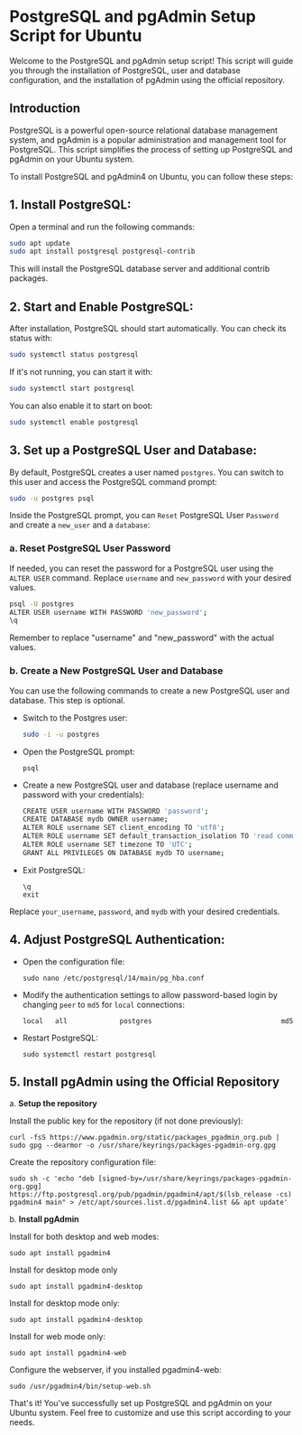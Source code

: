 # PostgreSQL and pgAdmin Setup Script for Ubuntu

Welcome to the PostgreSQL and pgAdmin setup script! This script will guide you through the installation of PostgreSQL, user and database configuration, and the installation of pgAdmin using the official repository.

## Introduction

PostgreSQL is a powerful open-source relational database management system, and pgAdmin is a popular administration and management tool for PostgreSQL. This script simplifies the process of setting up PostgreSQL and pgAdmin on your Ubuntu system.

To install PostgreSQL and pgAdmin4 on Ubuntu, you can follow these steps:
## 1. Install PostgreSQL:
Open a terminal and run the following commands:

```bash
sudo apt update
sudo apt install postgresql postgresql-contrib
```
This will install the PostgreSQL database server and additional contrib packages.

## 2. Start and Enable PostgreSQL:
After installation, PostgreSQL should start automatically. You can check its status with:

```bash
sudo systemctl status postgresql
```
If it's not running, you can start it with:

```bash
sudo systemctl start postgresql
```
You can also enable it to start on boot:

```bash
sudo systemctl enable postgresql
```

## 3. Set up a PostgreSQL User and Database:
By default, PostgreSQL creates a user named `postgres`. You can switch to this user and access the PostgreSQL command prompt:

```bash
sudo -u postgres psql
```
Inside the PostgreSQL prompt, you can `Reset` PostgreSQL User `Password` and create a `new_user` and a `database`:

### a. Reset PostgreSQL User Password
If needed, you can reset the password for a PostgreSQL user using the `ALTER USER` command. Replace `username` and `new_password` with your desired values.

```bash
psql -U postgres
ALTER USER username WITH PASSWORD 'new_password';
\q
```
Remember to replace "username" and "new_password" with the actual values.

### b. Create a New PostgreSQL User and Database
You can use the following commands to create a new PostgreSQL user and database. This step is optional.
* Switch to the Postgres user:
  ```bash
  sudo -i -u postgres
  ```
* Open the PostgreSQL prompt:
  ```
  psql
  ```
* Create a new PostgreSQL user and database (replace username and password with your credentials):

  ```bash
  CREATE USER username WITH PASSWORD 'password';
  CREATE DATABASE mydb OWNER username;
  ALTER ROLE username SET client_encoding TO 'utf8';
  ALTER ROLE username SET default_transaction_isolation TO 'read committed';
  ALTER ROLE username SET timezone TO 'UTC';
  GRANT ALL PRIVILEGES ON DATABASE mydb TO username;
  ```
* Exit PostgreSQL:
  ```
  \q
  exit
  ```
Replace `your_username`, `password`, and `mydb` with your desired credentials.

## 4. Adjust PostgreSQL Authentication:

* Open the configuration file:
  ```
  sudo nano /etc/postgresql/14/main/pg_hba.conf
  ```
* Modify the authentication settings to allow password-based login by changing `peer` to `md5` for `local` connections:
  ```
  local   all             postgres                                md5
  ```
* Restart PostgreSQL:
  ```
  sudo systemctl restart postgresql
  ```

## 5. Install pgAdmin using the Official Repository
a. **Setup the repository**
 
Install the public key for the repository (if not done previously):
```
curl -fsS https://www.pgadmin.org/static/packages_pgadmin_org.pub | sudo gpg --dearmor -o /usr/share/keyrings/packages-pgadmin-org.gpg
```
Create the repository configuration file:
```
sudo sh -c 'echo "deb [signed-by=/usr/share/keyrings/packages-pgadmin-org.gpg] https://ftp.postgresql.org/pub/pgadmin/pgadmin4/apt/$(lsb_release -cs) pgadmin4 main" > /etc/apt/sources.list.d/pgadmin4.list && apt update'
```
b. **Install pgAdmin**

Install for both desktop and web modes:
```
sudo apt install pgadmin4
```
Install for desktop mode only
```
sudo apt install pgadmin4-desktop
```
Install for desktop mode only:
```
sudo apt install pgadmin4-desktop
```

Install for web mode only: 
```
sudo apt install pgadmin4-web 
```
Configure the webserver, if you installed pgadmin4-web:
```
sudo /usr/pgadmin4/bin/setup-web.sh
```
That's it! You've successfully set up PostgreSQL and pgAdmin on your Ubuntu system. Feel free to customize and use this script according to your needs.
